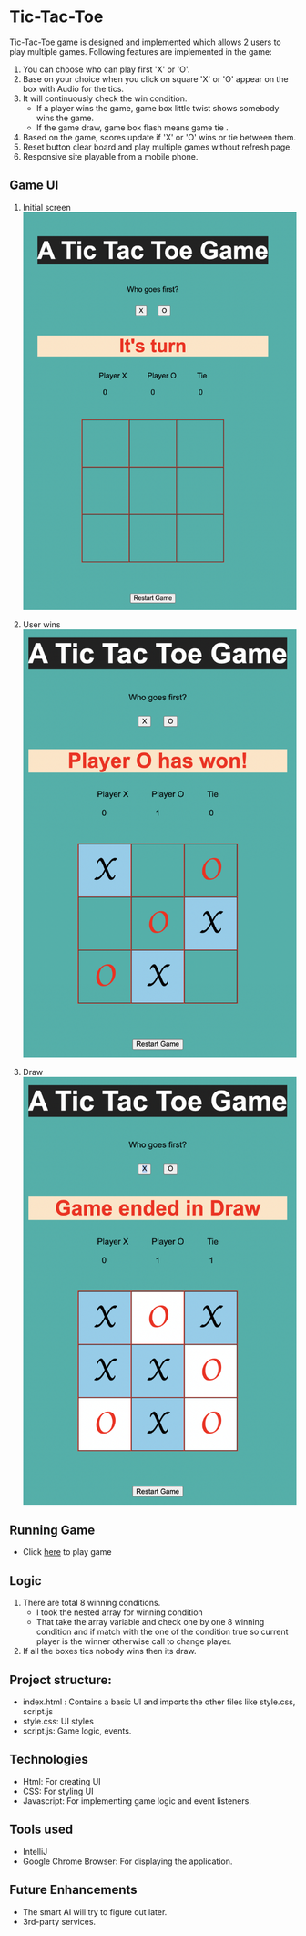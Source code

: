 
# Tic-Tac-Toe
Tic-Tac-Toe game is designed and implemented which allows 2 users to play multiple games. Following features are implemented in the game:
1. You can choose who can play first 'X' or 'O'.
2. Base on your choice when you click on square 'X' or 'O' appear on the box with Audio for the tics.
3. It will continuously check the win condition.
    - If a player wins the game, game box little twist shows somebody wins the game.
    - If the game draw, game box flash means game tie .
6. Based on the game, scores update if 'X' or 'O' wins or tie between them.
7. Reset button clear board and play multiple games without refresh page.
8. Responsive site playable from a mobile phone.

## Game UI
1. Initial screen
   ![plot](./images/game-1.png)
   
2. User wins
   ![plot](./images/game-win.png)
   
3. Draw
   ![plot](./images/game-draw.png)


## Running Game
- Click [here](https://github.com/Bhartigupta1587/Tic-Tac-Toe) to play game


## Logic
1. There are total 8 winning conditions. 
   - I took the nested array for winning condition
   - That take the array variable and check one by one 8 winning condition and
     if match with the one of the condition true so current player is the winner
     otherwise call to change player.
2. If all the boxes tics nobody wins then its draw.


## Project structure:
- index.html : Contains a basic UI and imports the other files like style.css, script.js
- style.css: UI styles
- script.js: Game logic, events.

## Technologies
- Html: For creating UI
- CSS: For styling UI
- Javascript: For implementing game logic and event listeners.

## Tools used
- IntelliJ
-  Google Chrome Browser: For displaying the application.

## Future Enhancements

- The smart AI will try to figure out later.
- 3rd-party services.

